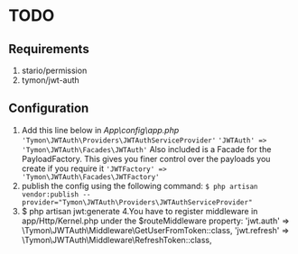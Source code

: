 # TODO
## Requirements
1. stario/permission
2. tymon/jwt-auth
## Configuration
1. Add this line below in *App\config\app.php*
```'Tymon\JWTAuth\Providers\JWTAuthServiceProvider'```
```'JWTAuth' => 'Tymon\JWTAuth\Facades\JWTAuth'```
Also included is a Facade for the PayloadFactory. This gives you finer control over the payloads you create if you require it
```'JWTFactory' => 'Tymon\JWTAuth\Facades\JWTFactory'```
2. publish the config using the following command: 
```$ php artisan vendor:publish --provider="Tymon\JWTAuth\Providers\JWTAuthServiceProvider"```
3. $ php artisan jwt:generate
4.You have to register middleware in app/Http/Kernel.php under the $routeMiddleware property:
'jwt.auth' => \Tymon\JWTAuth\Middleware\GetUserFromToken::class,
'jwt.refresh' => \Tymon\JWTAuth\Middleware\RefreshToken::class,